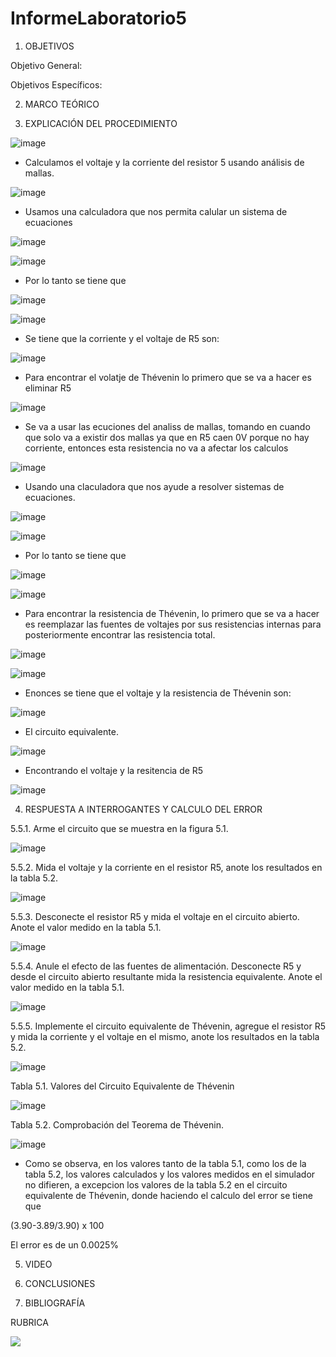 # InformeLaboratorio5

1. OBJETIVOS

Objetivo General:

Objetivos Específicos:

2. MARCO TEÓRICO 

3. EXPLICACIÓN DEL PROCEDIMIENTO

![image](https://user-images.githubusercontent.com/93734334/148687457-5296c779-0821-4a1e-807a-084685e3aed6.png)

* Calculamos el voltaje y la corriente del resistor 5 usando análisis de mallas.

![image](https://user-images.githubusercontent.com/93734334/148687652-9b260482-0507-4e19-bec9-16a70ab49e36.png)

* Usamos una calculadora que nos permita calular un sistema de ecuaciones

![image](https://user-images.githubusercontent.com/93734334/148687716-e55b0bb3-4fd0-48d3-8359-fd6089c8e30a.png)

![image](https://user-images.githubusercontent.com/93734334/148687736-40e3a52a-2e6a-4799-bbc2-697746efd278.png)

* Por lo tanto se tiene que 

![image](https://user-images.githubusercontent.com/93734334/148688006-a2282100-7acd-4d44-a2ca-23108f923384.png)

![image](https://user-images.githubusercontent.com/93734334/148687965-b5e7202c-4bd8-412e-b0db-6d0db268015f.png)

* Se tiene que la corriente y el voltaje de R5 son:

![image](https://user-images.githubusercontent.com/93734334/148688033-a5e2a9d1-665c-47e2-b9fd-5c09bfb068a2.png)

* Para encontrar el volatje de Thévenin lo primero que se va a hacer es eliminar R5

![image](https://user-images.githubusercontent.com/93734334/148689038-cdd1bf39-3d70-4e31-8363-44b530067c0f.png)

* Se va a usar las ecuciones del analiss de mallas, tomando en cuando que solo va a existir dos mallas ya que en R5 caen 0V porque no hay corriente, entonces esta resistencia no va a afectar los calculos

![image](https://user-images.githubusercontent.com/93734334/148690111-dd358e87-af13-4a88-bbd5-045f6ff44c02.png)

* Usando una claculadora que nos ayude a resolver sistemas de ecuaciones.

![image](https://user-images.githubusercontent.com/93734334/148690141-1f3c0e4f-844f-409e-94c2-2289561c9066.png)

![image](https://user-images.githubusercontent.com/93734334/148690152-d562e4d5-2ec5-4bb0-9f39-cf9e8fbb5688.png)

* Por lo tanto se tiene que

![image](https://user-images.githubusercontent.com/93734334/148691027-92f4ff32-57cf-4343-9735-968a790f9edd.png)

![image](https://user-images.githubusercontent.com/93734334/148691563-b21cdd03-b948-446d-b46d-041062aaced1.png)

* Para encontrar la resistencia de Thévenin, lo primero que se va a hacer es reemplazar las fuentes de voltajes por sus resistencias internas para posteriormente encontrar las resistencia total.

![image](https://user-images.githubusercontent.com/93734334/148691894-24773115-d651-42a4-9d6e-be59fb1ee924.png)

![image](https://user-images.githubusercontent.com/93734334/148692210-12e83d46-8e64-4d5f-b555-7ee990c09f87.png)

* Enonces se tiene que el voltaje y la resistencia de Thévenin son:

![image](https://user-images.githubusercontent.com/93734334/148692257-edebce63-52d3-4c09-bc07-7dedcf4c364d.png)

* El circuito equivalente.

![image](https://user-images.githubusercontent.com/93734334/148692499-28200d07-68ba-4a3c-98eb-b867032c4324.png)

* Encontrando el voltaje y la resitencia de R5

![image](https://user-images.githubusercontent.com/93734334/148692766-4d36c2f0-ede5-4d1e-9ac5-33f6821a33a9.png)

4. RESPUESTA A INTERROGANTES Y CALCULO DEL ERROR

5.5.1. Arme el circuito que se muestra en la figura 5.1.

![image](https://user-images.githubusercontent.com/93734334/148687457-5296c779-0821-4a1e-807a-084685e3aed6.png)

5.5.2. Mida el voltaje y la corriente en el resistor R5, anote los resultados en la tabla 5.2.

![image](https://user-images.githubusercontent.com/93734334/148693094-4960c703-42b8-45f1-8ea7-8663cfddcdce.png)

5.5.3. Desconecte el resistor R5 y mida el voltaje en el circuito abierto. Anote el valor medido en la tabla 5.1.

![image](https://user-images.githubusercontent.com/93734334/148693145-180d3597-37dd-44b1-bc02-496b333311aa.png)

5.5.4. Anule el efecto de las fuentes de alimentación. Desconecte R5 y desde el circuito abierto resultante mida la resistencia equivalente. Anote el valor medido en la tabla 5.1.

![image](https://user-images.githubusercontent.com/93734334/148693177-c0cef2ea-eb55-4e64-b32d-d7dbca029d1e.png)

5.5.5. Implemente el circuito equivalente de Thévenin, agregue el resistor R5 y mida la corriente y el voltaje en el mismo, anote los resultados en la tabla 5.2.

![image](https://user-images.githubusercontent.com/93734334/148693459-7c49a6c2-043a-4136-b684-754559d86e08.png)

Tabla 5.1. Valores del Circuito Equivalente de Thévenin

![image](https://user-images.githubusercontent.com/93734334/148693627-57de7d92-40c7-44b3-97ff-257e85d93637.png)

Tabla 5.2. Comprobación del Teorema de Thévenin.

![image](https://user-images.githubusercontent.com/93734334/148693643-3197e17f-7c40-4c4c-9bf4-e40d25dcb500.png)

* Como se observa, en los valores tanto de la tabla 5.1, como los de la tabla 5.2, los valores calculados y los valores medidos en el simulador no difieren, a excepcion los valores de la tabla 5.2 en el circuito equivalente de Thévenin, donde haciendo el calculo del error se tiene que 

(3.90-3.89/3.90) x 100

El error es de un 0.0025%

5. VIDEO

6. CONCLUSIONES

7. BIBLIOGRAFÍA

RUBRICA

![](https://github.com/doalulema/InformeLaboratorio/blob/main/Laboratorio.png)
